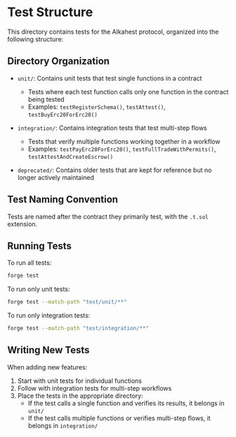 # Test Structure

This directory contains tests for the Alkahest protocol, organized into the following structure:

## Directory Organization

- `unit/`: Contains unit tests that test single functions in a contract
  - Tests where each test function calls only one function in the contract being tested
  - Examples: `testRegisterSchema()`, `testAttest()`, `testBuyErc20ForErc20()`
  
- `integration/`: Contains integration tests that test multi-step flows
  - Tests that verify multiple functions working together in a workflow
  - Examples: `testPayErc20ForErc20()`, `testFullTradeWithPermits()`, `testAttestAndCreateEscrow()`
  
- `deprecated/`: Contains older tests that are kept for reference but no longer actively maintained

## Test Naming Convention

Tests are named after the contract they primarily test, with the `.t.sol` extension.

## Running Tests

To run all tests:
```bash
forge test
```

To run only unit tests:
```bash
forge test --match-path "test/unit/**"
```

To run only integration tests:
```bash
forge test --match-path "test/integration/**"
```

## Writing New Tests

When adding new features:

1. Start with unit tests for individual functions
2. Follow with integration tests for multi-step workflows
3. Place the tests in the appropriate directory:
   - If the test calls a single function and verifies its results, it belongs in `unit/`
   - If the test calls multiple functions or verifies multi-step flows, it belongs in `integration/`